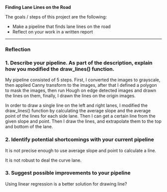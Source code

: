 **Finding Lane Lines on the Road**

The goals / steps of this project are the following:
* Make a pipeline that finds lane lines on the road
* Reflect on your work in a written report


[//]: # (Image References)

[image1]: ./examples/grayscale.jpg "Grayscale"

---

### Reflection

### 1. Describe your pipeline. As part of the description, explain how you modified the draw_lines() function.

My pipeline consisted of 5 steps. First, I converted the images to grayscale, then applied Canny transform to the images, 
after that I defined a polygon to mask the images, then run Hough on edge detected images and drawn the lines on them,
finally, I drawn the lines on the origin images.

In order to draw a single line on the left and right lanes, I modified the draw_lines() function by calculating the average slope 
and the average point of the lines for each side lane. Then I can get a certain line from the given slope and point. 
Then I draw the lines, and extrapolate them to the top and bottom of the lane.


### 2. Identify potential shortcomings with your current pipeline

It is not precise enough to use average slope and point to calculate a line. 

It is not robust to deal the curve lane.

### 3. Suggest possible improvements to your pipeline

Using linear regression is a better solution for drawing line?
